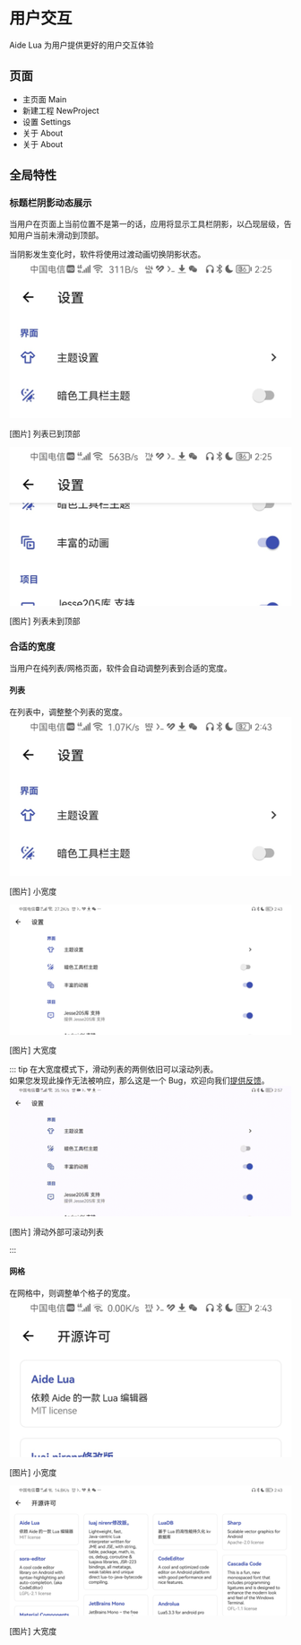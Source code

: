 # 用户交互
Aide Lua 为用户提供更好的用户交互体验

## 页面
* 主页面 Main
* 新建工程 NewProject
* 设置 Settings
* 关于 About
* 关于 About

## 全局特性
### 标题栏阴影动态展示
当用户在页面上当前位置不是第一的话，应用将显示工具栏阴影，以凸现层级，告知用户当前未滑动到顶部。

当阴影发生变化时，软件将使用过渡动画切换阴影状态。
![](/images/ui/autoshadow/toolbar_hide.jpg)
<p class="pictureName">[图片] 列表已到顶部</p>

![](/images/ui/autoshadow/toolbar_show.jpg)
<p class="pictureName">[图片] 列表未到顶部</p>

### 合适的宽度
当用户在纯列表/网格页面，软件会自动调整列表到合适的宽度。
#### 列表
在列表中，调整整个列表的宽度。
![](/images/ui/autowidth/list_normal.jpg)
<p class="pictureName">[图片] 小宽度</p>

![](/images/ui/autowidth/list_wide.jpg)
<p class="pictureName">[图片] 大宽度</p>

::: tip
在大宽度模式下，滑动列表的两侧依旧可以滚动列表。<br>
如果您发现此操作无法被响应，那么这是一个 Bug，欢迎向我们[提供反馈](https://gitee.com/Jesse205/AideLua/issues)。
![](/images/ui/autowidth/list_wide_scroll.gif)
<p class="pictureName">[图片] 滑动外部可滚动列表</p>
:::

#### 网格
在网格中，则调整单个格子的宽度。
![](/images/ui/autowidth/grid_normal.jpg)
<p class="pictureName">[图片] 小宽度</p>

![](/images/ui/autowidth/grid_wide.jpg)
<p class="pictureName">[图片] 大宽度</p>
